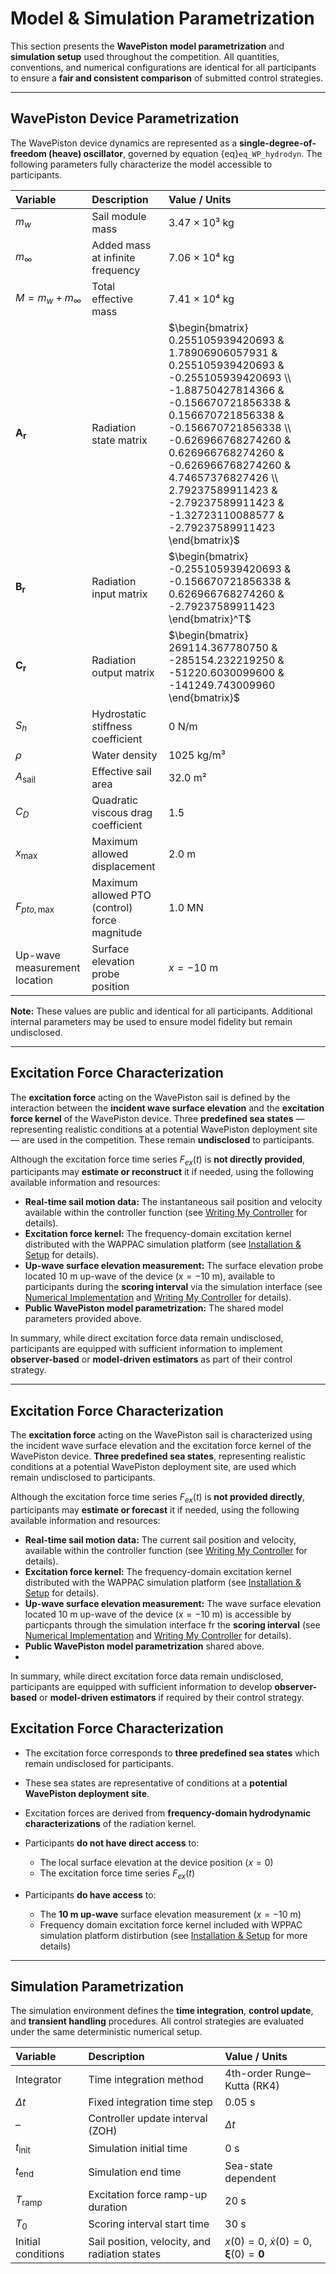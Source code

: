 # Model & Simulation Parametrization

This section presents the **WavePiston model parametrization** and **simulation setup** used throughout the competition.
All quantities, conventions, and numerical configurations are identical for all participants to ensure a **fair and consistent comparison** of submitted control strategies.

---

## WavePiston Device Parametrization

The WavePiston device dynamics are represented as a **single-degree-of-freedom (heave) oscillator**, governed by equation {eq}`eq_WP_hydrodyn`.
The following parameters fully characterize the model accessible to participants.


| Variable             | Description                           | Value / Units                                                                                                                                                                                                                                                                                                                                                        |
| :------------------- | :------------------------------------ |:---------------------------------------------------------------------------------------------------------------------------------------------------------------------------------------------------------------------------------------------------------------------------------------------------------------------------------------------------------------------|
| $m_w$                | Sail module mass                      | 3.47 × 10³ kg                                                                                                                                                                                                                                                                                                                                                        |
| $m_\infty$           | Added mass at infinite frequency      | 7.06 × 10⁴ kg                                                                                                                                                                                                                                                                                                                                                        |
| $M = m_w + m_\infty$ | Total effective mass                  | 7.41 × 10⁴ kg                                                                                                                                                                                                                                                                                                                                                        |
| $\mathbf{A_r}$       | Radiation state matrix                | $\begin{bmatrix} 0.255105939420693 & 1.78906906057931  & 0.255105939420693 & -0.255105939420693 \\ -1.88750427814366 & -0.156670721856338 & 0.156670721856338 & -0.156670721856338 \\ -0.626966768274260 & 0.626966768274260 & -0.626966768274260 & 4.74657376827426 \\ 2.79237589911423 & -2.79237589911423 & -1.32723110088577 & -2.79237589911423 \end{bmatrix}$  |
| $\mathbf{B_r}$       | Radiation input matrix                | $\begin{bmatrix} -0.255105939420693 & -0.156670721856338 & 0.626966768274260 & -2.79237589911423 \end{bmatrix}^T$                                                                                                                                                                                                                                                    |
| $\mathbf{C_r}$       | Radiation output matrix               | $\begin{bmatrix} 269114.367780750 & -285154.232219250 & -51220.6030099600 & -141249.743009960 \end{bmatrix}$                                                                                                                                                                                                                                                            |
| $S_h$                | Hydrostatic stiffness coefficient     | 0 N/m                                                                                                                                                                                                                                                                                                                                                                |
| $\rho$               | Water density                         | 1025 kg/m³                                                                                                                                                                                                                                                                                                                                                           |
| $A_{\text{sail}}$    | Effective sail area                   | 32.0 m²                                                                                                                                                                                                                                                                                                                                                              |
| $C_D$                | Quadratic viscous drag coefficient    | 1.5                                                                                                                                                                                                                                                                                                                                                                  |
| $x_{\max}$           | Maximum allowed displacement          | 2.0 m                                                                                                                                                                                                                                                                                                                                                                |
| $F_{pto,\max}$       | Maximum allowed PTO (control) force magnitude | 1.0 MN                                                                                                                                                                                                                                                                                                                                                               |
| Up-wave measurement location | Surface elevation probe position              | $x = -10$ m                                                                                                                                                                                                                                                                                                                                                          |

**Note:** These values are public and identical for all participants. Additional internal parameters may be used to ensure model fidelity but remain undisclosed.

---

## Excitation Force Characterization

The **excitation force** acting on the WavePiston sail is defined by the interaction between the **incident wave surface elevation** and the **excitation force kernel** of the WavePiston device.
Three **predefined sea states** — representing realistic conditions at a potential WavePiston deployment site — are used in the competition. These remain **undisclosed** to participants.

Although the excitation force time series $F_{ex}(t)$ is **not directly provided**, participants may **estimate or reconstruct** it if needed, using the following available information and resources:

* **Real-time sail motion data:** The instantaneous sail position and velocity available within the controller function (see [Writing My Controller](...) for details).
* **Excitation force kernel:** The frequency-domain excitation kernel distributed with the WAPPAC simulation platform (see [Installation & Setup](...) for details).
* **Up-wave surface elevation measurement:** The surface elevation probe located 10 m up-wave of the device ($x = -10$ m), available to participants during the **scoring interval** via the simulation interface (see [Numerical Implementation](...) and [Writing My Controller](...) for details).
* **Public WavePiston model parametrization:** The shared model parameters provided above.

In summary, while direct excitation force data remain undisclosed, participants are equipped with sufficient information to implement **observer-based** or **model-driven estimators** as part of their control strategy.



---
## Excitation Force Characterization

The **excitation force** acting on the WavePiston sail is characterized using the incident wave surface elevation and the excitation force kernel of the WavePiston device.
**Three predefined sea states**, representing realistic conditions at a potential WavePiston deployment site, are used which remain undisclosed to participants.

Although the excitation force time series $F_{ex}(t)$ is **not provided directly**, participants may **estimate or forecast** it if needed, using the following available information and resources:

* **Real-time sail motion data:** The current sail position and velocity, available within the controller function (see [Writing My Controller](...) for details).
* **Excitation force kernel:** The frequency-domain excitation kernel distributed with the WAPPAC simulation platform (see [Installation & Setup](...) for details).
* **Up-wave surface elevation measurement:** The wave surface elevation located 10 m up-wave of the device ($x = -10$ m) is accessible by particpants through the simulation interface fr the **scoring interval** (see [Numerical Implementation](...) and [Writing My Controller](...) for details).
* **Public WavePiston model parametrization** shared above.
* 
In summary, while direct excitation force data remain undisclosed, participants are equipped with sufficient information to develop **observer-based** or **model-driven estimators** if required by their control strategy.



## Excitation Force Characterization

* The excitation force corresponds to **three predefined sea states** which remain undisclosed for participants.
* These sea states are representative of conditions at a **potential WavePiston deployment site**.
* Excitation forces are derived from **frequency-domain hydrodynamic characterizations** of the radiation kernel.
* Participants **do not have direct access** to:

  * The local surface elevation at the device position ($x = 0$)
  * The excitation force time series $F_{ex}(t)$
* Participants **do have access** to:

  * The **10 m up-wave** surface elevation measurement ($x = -10$ m)
  * Frequency domain excitation force kernel included with WPPAC simulation platform distirbution (see [Installation & Setup](...) for more details)

---

## Simulation Parametrization

The simulation environment defines the **time integration**, **control update**, and **transient handling** procedures.
All control strategies are evaluated under the same deterministic numerical setup.

| Variable                    | Description                                   | Value / Units                                          |
| :-------------------------- | :-------------------------------------------- |:-------------------------------------------------------|
| Integrator                  | Time integration method                       | 4th-order Runge–Kutta (RK4)                            |
| $\Delta t$                  | Fixed integration time step                   | 0.05 s                                                 |
| –                           | Controller update interval (ZOH)              | $\Delta t$                                             |
| $t_{\text{init}}$           | Simulation initial time                       | 0 s                                                    |
| $t_{\text{end}}$            | Simulation end time                           | Sea-state dependent                                    |
| $T_{\text{ramp}}$           | Excitation force ramp-up duration             | 20 s                                                   |
| $T_0$                       | Scoring interval start time                   | 30 s                                                   |
| Initial conditions          | Sail position, velocity, and radiation states | $x(0)=0$, $\dot{x}(0)=0$, $\mathbf{\xi}(0)=\mathbf{0}$ |
